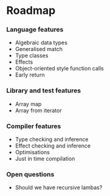 # Roadmap

### Language features

- Algebraic data types
- Generalised match
- Type classes
- Effects
- Object-oriented style function calls
- Early return

### Library and test features

- Array map
- Array from iterator

### Compiler features

- Type checking and inference
- Effect checking and inference
- Optimisations
- Just in time compilation

### Open questions

- Should we have recursive lambas?